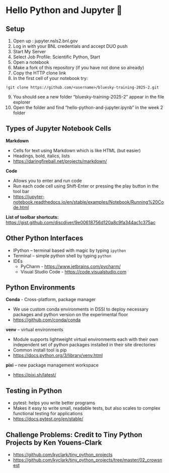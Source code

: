 # Hello Python and Jupyter 👋

## Setup
1. Open up : jupyter.nsls2.bnl.gov
2. Log in with your BNL credentials and accept DUO push
3. Start My Server
4. Select Job Profile: Scientific Python, Start
5. Open a notebook
6. Make a fork of this repository (if you have not done so already)
7. Copy the HTTP clone link
8. In the first cell of your notebook try:
```
!git clone https://github.com/<username>/bluesky-training-2025-2.git
```
9. You should see a new folder “bluesky-training-2025-2” appear in the file explorer
10. Open the folder and find “hello-python-and-jupyter.ipynb” in the week 2 folder

## Types of Jupyter Notebook Cells
**Markdown**
* Cells for text using Markdown which is like HTML (but easier)
* Headings, bold, italics, lists
* https://daringfireball.net/projects/markdown/

**Code**
* Allows you to enter and run code
* Run each code cell using Shift-Enter or pressing the play button in the tool bar
* https://jupyter-notebook.readthedocs.io/en/stable/examples/Notebook/Running%20Code.html

**List of toolbar shortcuts:** https://gist.github.com/discdiver/9e00618756d120a8c9fa344ac1c375ac

## Other Python Interfaces
* IPython – terminal based with magic by typing ```ipython```
* Terminal – simple python shell by typing ```python``` 
* IDEs 
  * PyCharm - https://www.jetbrains.com/pycharm/
  * Visual Studio Code - https://code.visualstudio.com

## Python Environments
**Conda** - Cross-platform, package manager 
* We use custom conda environments in DSSI to deploy necessary packages and python version on the experimental floor
* https://github.com/conda/conda

**venv** – virtual environments
* Module supports lightweight virtual environments each with their own independent set of python packages installed in their site directories
* Common install tool is pip
* https://docs.python.org/3/library/venv.html

**pixi** – new package management workspace
* https://pixi.sh/latest/

## Testing in Python
* pytest: helps you write better programs
* Makes it easy to write small, readable tests, but also scales to complex functional testing for applications
* https://docs.pytest.org/en/stable/


## Challenge Problems: **Credit to Tiny Python Projects by Ken Youens-Clark**
* https://github.com/kyclark/tiny_python_projects
* https://github.com/kyclark/tiny_python_projects/tree/master/02_crowsnest
  
